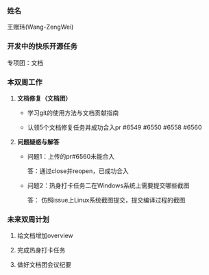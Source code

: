 ### 姓名

王赠玮(Wang-ZengWei)

### 开发中的快乐开源任务

专项团：文档

### 本双周工作

1. **文档修复（文档团）**

   - 学习git的使用方法与文档贡献指南

   - 认领5个文档修复任务并成功合入pr #6549 #6550 #6558 #6560

3. **问题疑惑与解答**

   - 问题1：上传的pr#6560未能合入

     答：通过close并reopen，已成功合入

   - 问题2：热身打卡任务二在Windows系统上需要提交哪些截图

     答： 仿照issue上Linux系统截图提交，提交编译过程的截图

### 未来双周计划

1. 给文档增加overview

2. 完成热身打卡任务

3. 做好文档团会议纪要